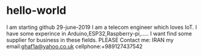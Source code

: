 # hello-world
I am starting github 29-june-2019
I am a telecom engineer which loves IoT.
I have some experince in Arduino,ESP32,Raspberry-pi,.....
I want find some supplier for business in these fields.
PLEASE Contact me: IRAN my email:ghaf1a@yahoo.co.uk cellphone:+989127437542
